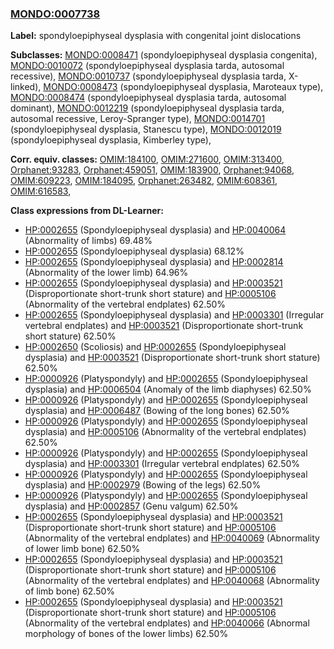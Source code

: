 
### [MONDO:0007738](http://purl.obolibrary.org/obo/MONDO_0007738)
**Label:** spondyloepiphyseal dysplasia with congenital joint dislocations

**Subclasses:** [MONDO:0008471](http://purl.obolibrary.org/obo/MONDO_0008471) (spondyloepiphyseal dysplasia congenita), [MONDO:0010072](http://purl.obolibrary.org/obo/MONDO_0010072) (spondyloepiphyseal dysplasia tarda, autosomal recessive), [MONDO:0010737](http://purl.obolibrary.org/obo/MONDO_0010737) (spondyloepiphyseal dysplasia tarda, X-linked), [MONDO:0008473](http://purl.obolibrary.org/obo/MONDO_0008473) (spondyloepiphyseal dysplasia, Maroteaux type), [MONDO:0008474](http://purl.obolibrary.org/obo/MONDO_0008474) (spondyloepiphyseal dysplasia tarda, autosomal dominant), [MONDO:0012219](http://purl.obolibrary.org/obo/MONDO_0012219) (spondyloepiphyseal dysplasia tarda, autosomal recessive, Leroy-Spranger type), [MONDO:0014701](http://purl.obolibrary.org/obo/MONDO_0014701) (spondyloepiphyseal dysplasia, Stanescu type), [MONDO:0012019](http://purl.obolibrary.org/obo/MONDO_0012019) (spondyloepiphyseal dysplasia, Kimberley type), 

**Corr. equiv. classes:** [OMIM:184100](http://purl.obolibrary.org/obo/OMIM_184100), [OMIM:271600](http://purl.obolibrary.org/obo/OMIM_271600), [OMIM:313400](http://purl.obolibrary.org/obo/OMIM_313400), [Orphanet:93283](http://www.orpha.net/ORDO/Orphanet_93283), [Orphanet:459051](http://www.orpha.net/ORDO/Orphanet_459051), [OMIM:183900](http://purl.obolibrary.org/obo/OMIM_183900), [Orphanet:94068](http://www.orpha.net/ORDO/Orphanet_94068), [OMIM:609223](http://purl.obolibrary.org/obo/OMIM_609223), [OMIM:184095](http://purl.obolibrary.org/obo/OMIM_184095), [Orphanet:263482](http://www.orpha.net/ORDO/Orphanet_263482), [OMIM:608361](http://purl.obolibrary.org/obo/OMIM_608361), [OMIM:616583](http://purl.obolibrary.org/obo/OMIM_616583), 

**Class expressions from DL-Learner:**

- [HP:0002655](http://purl.obolibrary.org/obo/HP_0002655) (Spondyloepiphyseal dysplasia) and [HP:0040064](http://purl.obolibrary.org/obo/HP_0040064) (Abnormality of limbs) 69.48%
- [HP:0002655](http://purl.obolibrary.org/obo/HP_0002655) (Spondyloepiphyseal dysplasia) 68.12%
- [HP:0002655](http://purl.obolibrary.org/obo/HP_0002655) (Spondyloepiphyseal dysplasia) and [HP:0002814](http://purl.obolibrary.org/obo/HP_0002814) (Abnormality of the lower limb) 64.96%
- [HP:0002655](http://purl.obolibrary.org/obo/HP_0002655) (Spondyloepiphyseal dysplasia) and [HP:0003521](http://purl.obolibrary.org/obo/HP_0003521) (Disproportionate short-trunk short stature) and [HP:0005106](http://purl.obolibrary.org/obo/HP_0005106) (Abnormality of the vertebral endplates) 62.50%
- [HP:0002655](http://purl.obolibrary.org/obo/HP_0002655) (Spondyloepiphyseal dysplasia) and [HP:0003301](http://purl.obolibrary.org/obo/HP_0003301) (Irregular vertebral endplates) and [HP:0003521](http://purl.obolibrary.org/obo/HP_0003521) (Disproportionate short-trunk short stature) 62.50%
- [HP:0002650](http://purl.obolibrary.org/obo/HP_0002650) (Scoliosis) and [HP:0002655](http://purl.obolibrary.org/obo/HP_0002655) (Spondyloepiphyseal dysplasia) and [HP:0003521](http://purl.obolibrary.org/obo/HP_0003521) (Disproportionate short-trunk short stature) 62.50%
- [HP:0000926](http://purl.obolibrary.org/obo/HP_0000926) (Platyspondyly) and [HP:0002655](http://purl.obolibrary.org/obo/HP_0002655) (Spondyloepiphyseal dysplasia) and [HP:0006504](http://purl.obolibrary.org/obo/HP_0006504) (Anomaly of the limb diaphyses) 62.50%
- [HP:0000926](http://purl.obolibrary.org/obo/HP_0000926) (Platyspondyly) and [HP:0002655](http://purl.obolibrary.org/obo/HP_0002655) (Spondyloepiphyseal dysplasia) and [HP:0006487](http://purl.obolibrary.org/obo/HP_0006487) (Bowing of the long bones) 62.50%
- [HP:0000926](http://purl.obolibrary.org/obo/HP_0000926) (Platyspondyly) and [HP:0002655](http://purl.obolibrary.org/obo/HP_0002655) (Spondyloepiphyseal dysplasia) and [HP:0005106](http://purl.obolibrary.org/obo/HP_0005106) (Abnormality of the vertebral endplates) 62.50%
- [HP:0000926](http://purl.obolibrary.org/obo/HP_0000926) (Platyspondyly) and [HP:0002655](http://purl.obolibrary.org/obo/HP_0002655) (Spondyloepiphyseal dysplasia) and [HP:0003301](http://purl.obolibrary.org/obo/HP_0003301) (Irregular vertebral endplates) 62.50%
- [HP:0000926](http://purl.obolibrary.org/obo/HP_0000926) (Platyspondyly) and [HP:0002655](http://purl.obolibrary.org/obo/HP_0002655) (Spondyloepiphyseal dysplasia) and [HP:0002979](http://purl.obolibrary.org/obo/HP_0002979) (Bowing of the legs) 62.50%
- [HP:0000926](http://purl.obolibrary.org/obo/HP_0000926) (Platyspondyly) and [HP:0002655](http://purl.obolibrary.org/obo/HP_0002655) (Spondyloepiphyseal dysplasia) and [HP:0002857](http://purl.obolibrary.org/obo/HP_0002857) (Genu valgum) 62.50%
- [HP:0002655](http://purl.obolibrary.org/obo/HP_0002655) (Spondyloepiphyseal dysplasia) and [HP:0003521](http://purl.obolibrary.org/obo/HP_0003521) (Disproportionate short-trunk short stature) and [HP:0005106](http://purl.obolibrary.org/obo/HP_0005106) (Abnormality of the vertebral endplates) and [HP:0040069](http://purl.obolibrary.org/obo/HP_0040069) (Abnormality of lower limb bone) 62.50%
- [HP:0002655](http://purl.obolibrary.org/obo/HP_0002655) (Spondyloepiphyseal dysplasia) and [HP:0003521](http://purl.obolibrary.org/obo/HP_0003521) (Disproportionate short-trunk short stature) and [HP:0005106](http://purl.obolibrary.org/obo/HP_0005106) (Abnormality of the vertebral endplates) and [HP:0040068](http://purl.obolibrary.org/obo/HP_0040068) (Abnormality of limb bone) 62.50%
- [HP:0002655](http://purl.obolibrary.org/obo/HP_0002655) (Spondyloepiphyseal dysplasia) and [HP:0003521](http://purl.obolibrary.org/obo/HP_0003521) (Disproportionate short-trunk short stature) and [HP:0005106](http://purl.obolibrary.org/obo/HP_0005106) (Abnormality of the vertebral endplates) and [HP:0040066](http://purl.obolibrary.org/obo/HP_0040066) (Abnormal morphology of bones of the lower limbs) 62.50%


